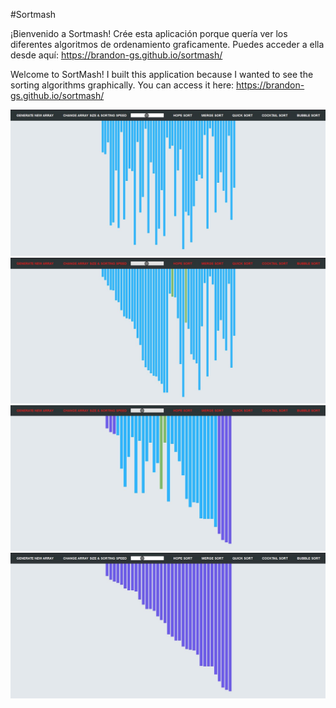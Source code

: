 #Sortmash

¡Bienvenido a Sortmash! Crée esta aplicación porque quería ver los diferentes algoritmos de ordenamiento graficamente. Puedes acceder a ella desde aquí: https://brandon-gs.github.io/sortmash/


Welcome to SortMash! I built this application because I wanted to see the sorting algorithms graphically.  You can access it here: https://brandon-gs.github.io/sortmash/

<img src="https://github.com/brandon-gs/sortmash/blob/master/docs/first.JPG" />

<img src="https://github.com/brandon-gs/sortmash/blob/master/docs/second.JPG" />

<img src="https://github.com/brandon-gs/sortmash/blob/master/docs/third.JPG" />

<img src="https://github.com/brandon-gs/sortmash/blob/master/docs/cuarter.JPG" />
